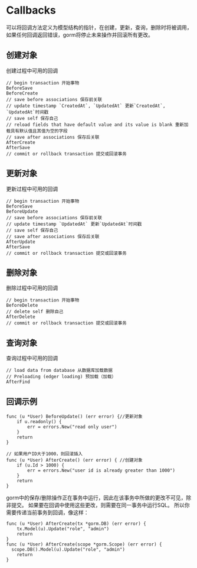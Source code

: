 # Callbacks
可以将回调方法定义为模型结构的指针，在创建，更新，查询，删除时将被调用，如果任何回调返回错误，gorm将停止未来操作并回滚所有更改。

## 创建对象
创建过程中可用的回调
```
// begin transaction 开始事物
BeforeSave
BeforeCreate
// save before associations 保存前关联
// update timestamp `CreatedAt`, `UpdatedAt` 更新`CreatedAt`, `UpdatedAt`时间戳
// save self 保存自己
// reload fields that have default value and its value is blank 重新加载具有默认值且其值为空的字段
// save after associations 保存后关联
AfterCreate
AfterSave
// commit or rollback transaction 提交或回滚事务
```
## 更新对象
更新过程中可用的回调
```
// begin transaction 开始事物
BeforeSave
BeforeUpdate
// save before associations 保存前关联
// update timestamp `UpdatedAt` 更新`UpdatedAt`时间戳
// save self 保存自己
// save after associations 保存后关联
AfterUpdate
AfterSave
// commit or rollback transaction 提交或回滚事务
```
## 删除对象
删除过程中可用的回调
```
// begin transaction 开始事物
BeforeDelete
// delete self 删除自己
AfterDelete
// commit or rollback transaction 提交或回滚事务
```
## 查询对象
查询过程中可用的回调
```
// load data from database 从数据库加载数据
// Preloading (edger loading) 预加载（加载）
AfterFind
```
## 回调示例
```
func (u *User) BeforeUpdate() (err error) {//更新对象
    if u.readonly() {
        err = errors.New("read only user")
    }
    return
}

// 如果用户ID大于1000，则回滚插入
func (u *User) AfterCreate() (err error) { //创建对象
    if (u.Id > 1000) {
        err = errors.New("user id is already greater than 1000")
    }
    return
}
```
gorm中的保存/删除操作正在事务中运行，因此在该事务中所做的更改不可见，除非提交。 如果要在回调中使用这些更改，则需要在同一事务中运行SQL。 所以你需要传递当前事务到回调，像这样：
```
func (u *User) AfterCreate(tx *gorm.DB) (err error) {
    tx.Model(u).Update("role", "admin")
    return
}
func (u *User) AfterCreate(scope *gorm.Scope) (err error) {
  scope.DB().Model(u).Update("role", "admin")
    return
}
```